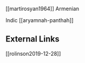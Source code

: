 
[[martirosyan1964]] Armenian


Indic [[aryamnah-panthah]]


## External Links
[[rolinson2019-12-28]]